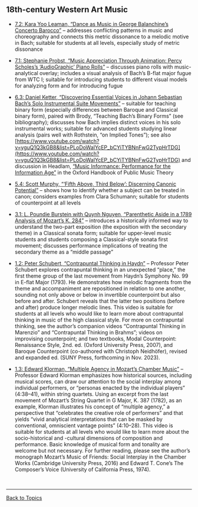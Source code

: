 ## 18th-century Western Art Music

- [7.2: Kara Yoo Leaman, “Dance as Music in George Balanchine’s Concerto Barocco”](https://www.smt-v.org/archives/volume7.html#dance-as-music-in-george-balanchines-concerto-barocco) – addresses conflicting patterns in music and choreography and connects this metric dissonance to a melodic motive in Bach; suitable for students at all levels, especially study of metric dissonance

- [7.1: Stephanie Probst, “Music Appreciation Through Animation: Percy Scholes’s ‘AudioGraphic’ Piano Rolls”](https://www.smt-v.org/archives/volume7.html#music-appreciation-through-animation-percy-scholess-audiographic-piano-rolls) – discusses piano rolls with music-analytical overlay; includes a visual analysis of Bach’s B-flat major fugue from WTC I; suitable for introducing students to different visual models for analyzing form and for introducing fugue

- [6.3: Daniel Ketter, “Discovering Essential Voices in Johann Sebastian Bach’s Solo Instrumental Suite Movements”](https://www.smt-v.org/archives/volume6.html#discovering-essential-voices-in-johann-sebastian-bachs-solo-instrumental-suite-movements) – suitable for teaching binary form (especially differences between Baroque and Classical binary form), paired with Brody, “Teaching Bach’s Binary Forms” (see bibliography); discusses how Bach implies distinct voices in his solo instrumental works; suitable for advanced students studying linear analysis (pairs well with Rothstein, “on Implied Tones”); see also [https://www.youtube.com/watch?v=yguQ1Q3kGB8&list=PLoDoWaIYcEP_bCYiTYBNnFwG2TypHrTDG](https://www.youtube.com/watch?v=yguQ1Q3kGB8&list=PLoDoWaIYcEP_bCYiTYBNnFwG2TypHrTDG) and discussion in Headlam, [“Music Informance: Performance for the Information Age”](https://academic.oup.com/edited-volume/37086/chapter-abstract/323181361) in the Oxford Handbook of Public Music Theory

- [5.4: Scott Murphy, “‘Fifth Above, Third Below’: Discerning Canonic Potential”](https://www.smt-v.org/archives/volume5.html#fifth-above-third-below-discerning-canonic-potential) – shows how to identify whether a subject can be treated in canon; considers examples from Clara Schumann; suitable for students of counterpoint at all levels

- [3.1: L. Poundie Burstein with Quynh Nguyen, “Parenthetic Aside in a 1789 Analysis of Mozart’s K. 284”](https://www.smt-v.org/archives/volume3.html#parenthetic-aside-in-a-1789-analysis-of-mozarts-k-284) – introduces a historically informed way to understand the two-part exposition (the exposition with the secondary theme) in a Classical sonata form; suitable for upper-level music students and students composing a Classical-style sonata first movement; discusses performance implications of treating the secondary theme as a “middle passage”

- [1.2: Peter Schubert, “Contrapuntal Thinking in Haydn”](https://www.smt-v.org/archives/volume1.html#contrapuntal-thinking-in-haydn) – Professor Peter Schubert explores contrapuntal thinking in an unexpected “place,” the first theme group of the last movement from Haydn’s Symphony No. 99 in E-flat Major (1793). He demonstrates how melodic fragments from the theme and accompaniment are repositioned in relation to one another, sounding not only above or below in invertible counterpoint but also before and after. Schubert reveals that the latter two positions (before and after) produce longer melodic lines. This video is suitable for students at all levels who would like to learn more about contrapuntal thinking in music of the high classical style. For more on contrapuntal thinking, see the author’s companion videos “Contrapuntal Thinking in Marenzio” and “Contrapuntal Thinking in Brahms”; videos on improvising counterpoint; and two textbooks, Modal Counterpoint: Renaissance Style, 2nd. ed. (Oxford University Press, 2007), and Baroque Counterpoint (co-authored with Christoph Neidhöfer), revised and expanded ed. (SUNY Press, forthcoming in Nov. 2023).

- [1.3: Edward Klorman, “Multiple Agency in Mozart’s Chamber Music”](https://www.smt-v.org/archives/volume1.html#multiple-agency-in-mozarts-chamber-music) – Professor Edward Klorman emphasizes how historical sources, including musical scores, can draw our attention to the social interplay among individual performers, or “personas enacted by the individual players” (4:38–41), within string quartets. Using an excerpt from the last movement of Mozart’s String Quartet in G Major, K. 387 (1782), as an example, Klorman illustrates his concept of “multiple agency,” a perspective that “celebrates the creative role of performers” and that yields “vivid analytical interpretations that can be masked by conventional, omniscient vantage points” (4:10–28). This video is suitable for students at all levels who would like to learn more about the socio-historical and -cultural dimensions of composition and performance. Basic knowledge of musical form and tonality are welcome but not necessary. For further reading, please see the author’s monograph Mozart’s Music of Friends: Social Interplay in the Chamber Works (Cambridge University Press, 2016) and Edward T. Cone’s The Composer’s Voice (University of California Press, 1974). 

<p>&nbsp;</p>
<hr>

[Back to Topics](index.html)
